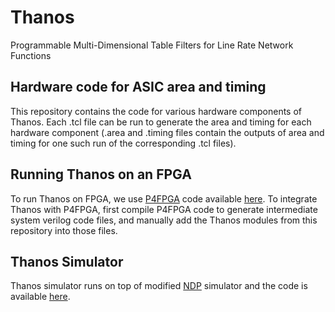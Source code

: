 # Thanos
Programmable Multi-Dimensional Table Filters for Line Rate Network Functions

## Hardware code for ASIC area and timing
This repository contains the code for various hardware components of Thanos. Each .tcl file can be run to generate the area and timing for each hardware component (.area and .timing files contain the outputs of area and timing for one such run of the corresponding .tcl files).

## Running Thanos on an FPGA
To run Thanos on FPGA, we use [P4FPGA](https://dl.acm.org/doi/10.1145/3050220.3050234) code available [here](http://p4fpga.github.io). To integrate Thanos with P4FPGA, first compile P4FPGA code to generate intermediate system verilog code files, and manually add the Thanos modules from this repository into those files.

## Thanos Simulator
Thanos simulator runs on top of modified [NDP](https://dl.acm.org/doi/10.1145/3098822.3098825) simulator and the code is available [here](https://github.com/vishal1303/NDP).
